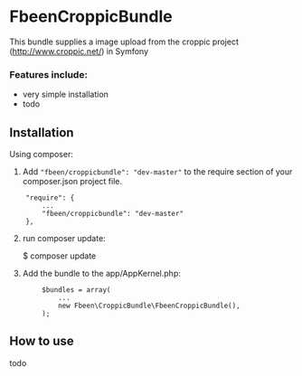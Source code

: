 # FbeenCroppicBundle

This bundle supplies a image upload from the croppic project (http://www.croppic.net/) in Symfony

### Features include:

* very simple installation
* todo

## Installation

Using composer:

1) Add `"fbeen/croppicbundle": "dev-master"` to the require section of your composer.json project file.

```
    "require": {
        ...
        "fbeen/croppicbundle": "dev-master"
    },
```

2) run composer update:

    $ composer update

3) Add the bundle to the app/AppKernel.php:
```
        $bundles = array(
            ...
            new Fbeen\CroppicBundle\FbeenCroppicBundle(),
        );
```

## How to use

todo

